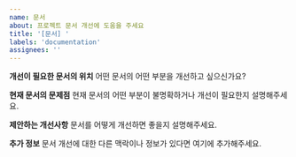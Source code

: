 ```yaml
---
name: 문서
about: 프로젝트 문서 개선에 도움을 주세요
title: '[문서] '
labels: 'documentation'
assignees: ''
---
```


**개선이 필요한 문서의 위치**
어떤 문서의 어떤 부분을 개선하고 싶으신가요?

**현재 문서의 문제점**
현재 문서의 어떤 부분이 불명확하거나 개선이 필요한지 설명해주세요.

**제안하는 개선사항**
문서를 어떻게 개선하면 좋을지 설명해주세요.

**추가 정보**
문서 개선에 대한 다른 맥락이나 정보가 있다면 여기에 추가해주세요.
